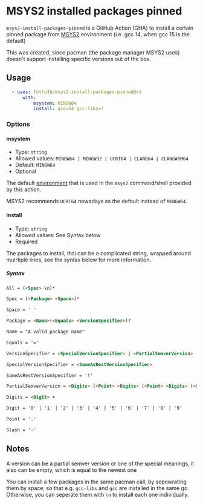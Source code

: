 # MSYS2 installed packages pinned

`msys2-install-packages-pinned` is a GitHub Action (GHA) to install a certain pinned package from [MSYS2](https://www.msys2.org/) environment (i.e. gcc 14, when gcc 15 is the default)

This was created, since pacman (the package manager MSYS2 uses) doesn't support installing specific versions out of the box.


## Usage

```yaml
  - uses: Totto16/msys2-install-packages-pinned@v1
      with:
          msystem: MINGW64
          install: gcc=14 gcc-libs=!
```


### Options

#### msystem

* Type: `string`
* Allowed values: `MINGW64 | MINGW32 | UCRT64 | CLANG64 | CLANGARM64`
* Default: `MINGW64`
* Optional

The default [environment](https://www.msys2.org/docs/environments/) that is used in the `msys2` command/shell provided by this action.

MSYS2 recommends `UCRT64` nowadays as the default instead of `MINGW64`.

#### install

* Type: `string`
* Allowed values: See Syntax below
* Required

The packages to install, thsi can be a complicated string, wrapped around mulrtiple lines, see the syntax below for more information.

##### Syntax

```html
All = (<Spec> \n)*

Spec = (<Package> <Space>)*

Space = ' '

Package = <Name>(<Equals> <VersionSpecifier>)?

Name = "A valid package name"

Equals = '='

VersionSpecifier = <SpecialVersionSpecifier> | <PartialSemverVersion>

SpecialVersionSpecifier = <SameAsRestVersionSpecifier>

SameAsRestVersionSpecifier = '!'

PartialSemverVersion = <Digits> (<Point> <Digits> (<Point> <Digits> (<Slash> <Digits>)? )? )?

Digits = <Digit> +

Digit = '0' | '1' | '2' | '3' | '4' | '5' | '6' | '7' | '8' | '9' 

Point = '.'

Slash = '-'
```

## Notes

A version can be a partial semver version or one of the special meanings, it also can be empty, which is equal to the newest one

You can install a few packages in the same pacman call, by sepewrating them by space, so that e.g. `gcc-libs` and `gcc` are installed in the same go.
Otherwise, you can seperate them with `\n` to install each one individually.
